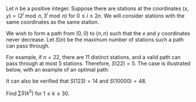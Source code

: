 Let $n$ be a positive integer. Suppose there are stations at the coordinates $(x, y) = (2^i \bmod n, 3^i \bmod n)$ for $0 \leq i \leq 2n$. We will consider stations with the same coordinates as the same station.

We wish to form a path from $(0, 0)$ to $(n, n)$ such that the $x$ and $y$ coordinates never decrease.
Let $S(n)$ be the maximum number of stations such a path can pass through.

For example, if $n = 22$, there are $11$ distinct stations, and a valid path can pass through at most $5$ stations. Therefore, $S(22) = 5$.
The case is illustrated below, with an example of an optimal path:



It can also be verified that $S(123) = 14$ and $S(10000) = 48$.

Find $\sum S(k^5)$ for $1 \leq k \leq 30$.